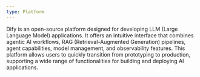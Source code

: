 ```yaml
---
type: Platform
---
```


Dify is an open-source platform designed for developing LLM (Large Language Model) applications. It offers an intuitive interface that combines agentic AI workflows, RAG (Retrieval-Augmented Generation) pipelines, agent capabilities, model management, and observability features. This platform allows users to quickly transition from prototyping to production, supporting a wide range of functionalities for building and deploying AI applications.